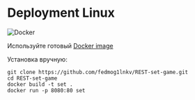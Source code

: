 # Deployment Linux

![Docker](https://camo.githubusercontent.com/6b7f701cf0bea42833751b754688f1a27b6090fdf90bf2b226addff01be817f0/68747470733a2f2f696d672e736869656c64732e696f2f62616467652f646f636b65722d2532333064623765642e7376673f7374796c653d666f722d7468652d6261646765266c6f676f3d646f636b6572266c6f676f436f6c6f723d7768697465)

Используйте готовый [Docker image](https://github.com/fedmog1lnkv/REST-set-game/releases)

Установка вручную:

```
git clone https://github.com/fedmog1lnkv/REST-set-game.git
cd REST-set-game
docker build -t set .
docker run -p 8080:80 set
```
